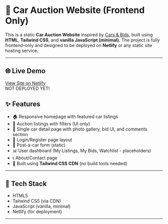 # 🚗 Car Auction Website (Frontend Only)

This is a static **Car Auction Website** inspired by [Cars & Bids](https://carsandbids.com), built using **HTML**, **Tailwind CSS**, and **vanilla JavaScript (minimal)**. The project is fully frontend-only and designed to be deployed on **Netlify** or any static site hosting service.

---

## 🌐 Live Demo

[View Site on Netlify](#)  
NOT DEPLOYED YET!


## ✨ Features

- 🏠 Responsive homepage with featured car listings
- 🚗 Auction listings with filters (UI only)
- 📸 Single car detail page with photo gallery, bid UI, and comments section
- 🔐 Login/Register page layout
- 📝 Post-a-car form (static)
- 📊 User dashboard (My Listings, My Bids, Watchlist - placeholders)
- 📞 About/Contact page
- 🌈 Built using **Tailwind CSS CDN** (no build tools needed)

---

## 🚀 Tech Stack

- HTML5  
- Tailwind CSS (via CDN)  
- JavaScript (vanilla, minimal)  
- Netlify (for deployment)

---
